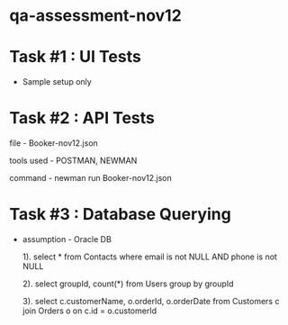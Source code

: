 # qa-assessment-nov12


# Task #1 : UI Tests

* Sample setup only

# Task #2 : API Tests

file - Booker-nov12.json

tools used - POSTMAN, NEWMAN

command - newman run Booker-nov12.json


# Task #3 : Database Querying

* assumption - Oracle DB

  1). select * from Contacts where email is not NULL AND phone is not NULL
  
  2). select groupId, count(*) from Users group by groupId
  
  3). select c.customerName, o.orderId, o.orderDate from Customers c join Orders o on c.id = o.customerId
